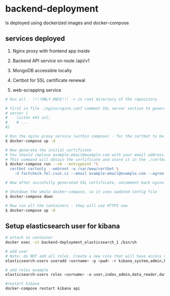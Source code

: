 # backend-deployment

Is deployed using dockerized images and docker-compose

## services deployed

1. Nginx proxy with frontend app inside

2. Backend API service on route /api/v1

3. MongoDB accessible locally

4. Certbot for SSL certificate renewal

5. web-scrapping service

```bash
# Run all - !!!!ONLY ONCE!!! -> in root directory of the repository

# first in file ./nginx/nginx.conf comment SSL server section to generate first SSL certificate
# server {
#    listen 443 ssl;
#    # ...
#}

# Run the nginx proxy service (within compose) - for the certbot to be able to generate cert
$ docker-compose up -d

# Now generate the initial certificate
# You should replace example-email@example.com with your email address.
# This command will obtain the certificate and store it in the ./certbot/conf directory.
$ docker-compose run --rm --entrypoint "\
  certbot certonly --webroot -w /var/www/certbot \
    -d factcheck.fel.cvut.cz --email example-email@example.com --agree-tos --no-eff-email --force-renewal" certbot

# Now after succefully generated SSL certificate, uncomment back nginx.conf to the original state

# Shutdown the whole docker-compose, so it uses updated config file
$ docker-compose down

# Now run all the containers - they will use HTTPS now
$ docker-compose up -d
```

## Setup elasticsearch user for kibana

```bash
# attach to container
docker exec -it backend-deployment_elasticsearch_1 /bin/sh

# add user
# Note: do NOT add all roles. Create a new role that will have access to selected index and add the role to the user.
elasticsearch-users useradd <usrname> -p <pwd> -r kibana_system,admin,kibana,user,monitoring,kibana_user,superuser

# add roles example
elasticsearch-users roles <usrname> -a user,index_admin,data_reader,data_writer

#restart kibana
docker-compose restart kibana api
```
